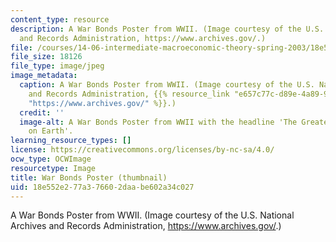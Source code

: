 ```yaml
---
content_type: resource
description: A War Bonds Poster from WWII. (Image courtesy of the U.S. National Archives
  and Records Administration, https://www.archives.gov/.)
file: /courses/14-06-intermediate-macroeconomic-theory-spring-2003/18e552e277a376602daabe602a34c027_14-06s03-th.jpg
file_size: 18126
file_type: image/jpeg
image_metadata:
  caption: A War Bonds Poster from WWII. (Image courtesy of the U.S. National Archives
    and Records Administration, {{% resource_link "e657c77c-d89e-4a89-922e-e10cd9d4162b"
    "https://www.archives.gov/" %}}.)
  credit: ''
  image-alt: A War Bonds Poster from WWII with the headline 'The Greatest Investment
    on Earth'.
learning_resource_types: []
license: https://creativecommons.org/licenses/by-nc-sa/4.0/
ocw_type: OCWImage
resourcetype: Image
title: War Bonds Poster (thumbnail)
uid: 18e552e2-77a3-7660-2daa-be602a34c027
---
```

A War Bonds Poster from WWII. (Image courtesy of the U.S. National Archives and Records Administration, https://www.archives.gov/.)